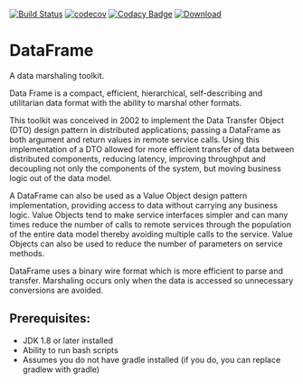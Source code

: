 [![Build Status](https://travis-ci.org/sdcote/dataframe.svg?branch=master)](https://travis-ci.org/sdcote/dataframe)
[![codecov](https://codecov.io/gh/sdcote/dataframe/branch/master/graph/badge.svg)](https://codecov.io/gh/sdcote/dataframe)
[![Codacy Badge](https://api.codacy.com/project/badge/Grade/7b5666be8939409faa521ea5fc003e2b)](https://www.codacy.com/app/sdcote/dataframe?utm_source=github.com&amp;utm_medium=referral&amp;utm_content=sdcote/dataframe&amp;utm_campaign=Badge_Grade)
[![Download](https://api.bintray.com/packages/sdcote/maven/DataFrame/images/download.png) ](https://bintray.com/sdcote/maven/DataFrame/_latestVersion)

DataFrame
=========

A data marshaling toolkit.

Data Frame is a compact, efficient, hierarchical, self-describing and utilitarian data format with the ability to marshal other formats.

This toolkit was conceived in 2002 to implement the Data Transfer Object (DTO) design pattern in distributed applications; passing a DataFrame as both argument and return values in remote service calls. Using this implementation of a DTO allowed for more efficient transfer of data between distributed components, reducing latency, improving throughput and decoupling not only the components of the system, but moving business logic out of the data model.

A DataFrame can also be used as a Value Object design pattern implementation, providing access to data without carrying any business logic. Value Objects tend to make service interfaces simpler and can many times reduce the number of calls to remote services through the population of the entire data model thereby avoiding multiple calls to the service. Value Objects can also be used to reduce the number of parameters on service methods.

DataFrame uses a binary wire format which is more efficient to parse and transfer. Marshaling occurs only when the data is accessed so unnecessary conversions are avoided.


Prerequisites:
--------
  * JDK 1.8 or later installed
  * Ability to run bash scripts
  * Assumes you do not have gradle installed (if you do, you can replace gradlew with gradle)

